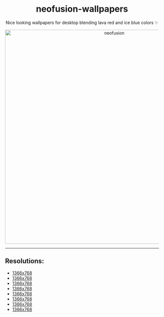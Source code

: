<h1 align="center">neofusion-wallpapers</h1>

<p align="center">
  Nice looking wallpapers for desktop blending lava red and ice blue colors ✨
</p>

<div align="center">
  <img src="https://i.ibb.co/QHsLH6B/neofusion.jpg" width="700" alt="neofusion" />
</div>

---

## Resolutions:
- [1366x768](#)
- [1366x768](#)
- [1366x768](#)
- [1366x768](#)
- [1366x768](#)
- [1366x768](#)
- [1366x768](#)
- [1366x768](#)
